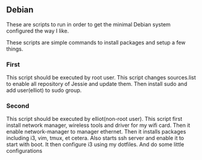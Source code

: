 ## Debian
These are scripts to run in order to get the minimal Debian system configured the way I like. 

These scripts are simple commands to install packages and setup a few things.

### First
This script should be executed by root user.
This script changes sources.list to enable all repository of Jessie and update them.
Then install sudo and add user(elliot) to sudo group.

### Second
This script should be executed by elliot(non-root user).
This script first install network manager, wireless tools and driver for my wifi card.
Then it enable network-manager to manager ethernet.
Then it installs packages including i3, vim, tmux, et cetera.
Also starts ssh server and enable it to start with boot.
It then configure i3 using my dotfiles. And do some little configurations


